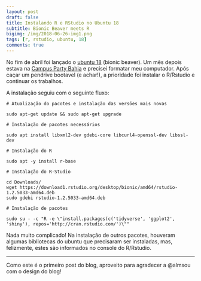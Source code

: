 ```yaml
---
layout: post
draft: false
title: Instalando R e RStudio no Ubuntu 18
subtitle: Bionic Beaver meets R
bigimg: /img/2018-06-26-img1.png
tags: [r, rstudio, ubuntu, 18]
comments: true
---
```


No fim de abril foi lançado o [ubuntu 18](http://releases.ubuntu.com/18.04/) (bionic beaver). Um mês depois estava na [Campus Party Bahia](http://brasil.campus-party.org/cpbahia/) e precisei formatar meu computador. Após caçar um pendrive bootavel (e achar!), a prioridade foi instalar o R/Rstudio e continuar os trabalhos.

A instalação seguiu com o seguinte fluxo:

```
# Atualização do pacotes e instalação das versões mais novas

sudo apt-get update && sudo apt-get upgrade

# Instalação de pacotes necessários

sudo apt install libxml2-dev gdebi-core libcurl4-openssl-dev libssl-dev

# Instalação do R

sudo apt -y install r-base

# Instalação do R-Studio

cd Downloads/
wget https://download1.rstudio.org/desktop/bionic/amd64/rstudio-1.2.5033-amd64.deb
sudo gdebi rstudio-1.2.5033-amd64.deb

# Instalação de pacotes

sudo su - -c "R -e \"install.packages(c('tidyverse', 'ggplot2', 'shiny'), repos='http://cran.rstudio.com/')\""
```

Nada muito complicado! Na instalação de outros pacotes, houveram algumas bibliotecas do ubuntu que precisaram ser instaladas, mas, felizmente, estes são informados no console do R/Rstudio.

---

Como este é o primeiro post do blog, aproveito para agradecer a @almsou com o design do blog!
